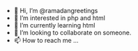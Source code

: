 - 👋 Hi, I’m @ramadangreetings
- 👀 I’m interested in php and html
- 🌱 I’m currently learning html
- 💞️ I’m looking to collaborate on someone.
- 📫 How to reach me ...

<!---
ramadangreetings/ramadangreetings is a ✨ special ✨ repository because its `README.md` (this file) appears on your GitHub profile.
You can click the Preview link to take a look at your changes.
--->
